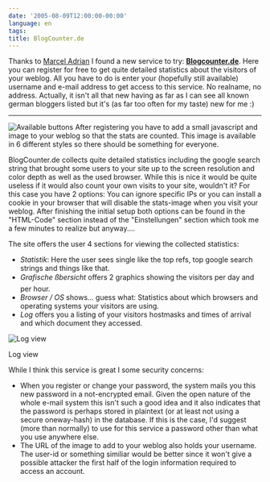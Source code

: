 ```yaml
---
date: '2005-08-09T12:00:00-00:00'
language: en
tags:
title: BlogCounter.de
---
```



Thanks to <a href="http://web43.server-drome.net/blog/">Marcel Adrian</a> I found a new service to try: <strong><a href="http://www.blogcounter.de">Blogcounter.de</a></strong>. Here you can register for free to get quite detailed statistics about the visitors of your weblog. All you have to do is enter your (hopefully still available) username and e-mail address to get access to this service. No realname, no address. Actually, it isn't all that new having as far as I can see all known german bloggers listed but it's (as far too often for my taste) new for me :) 



-------------------------------



<img src="http://www.zerokspot.com/uploads/bc_styles.png" alt="Available buttons" class="left"/> After registering you have to add a small javascript and image to your weblog so that the stats are counted. This image is available in 6 different styles so there should be something for everyone.

BlogCounter.de collects quite detailed statistics including the google search string that brought some users to your site up to the screen resolution and color depth as well as the used browser. While this is nice it would be quite useless if it would also count your own visits to your site, wouldn't it? For this case you have 2 options: You can ignore specific IPs or you can install a cookie in your browser that will disable the stats-image when you visit your weblog. After finishing the initial setup both options can be found in the "HTML-Code" section instead of the "Einstellungen" section which took me a few minutes to realize but anyway....

The site offers the user 4 sections for viewing the collected statistics:

* <em>Statistik</em>: Here the user sees single like the top refs, top google search strings and things like that.
* <em>Grafische ßbersicht</em> offers 2 graphics showing the visitors per day and per hour.
* <em>Browser / OS</em> shows... guess what: Statistics about which browsers and operating systems your visitors are using.
* <em>Log</em> offers you a listing of your visitors hostmasks and times of arrival and which document they accessed.

<div class="figure"><img src="http://www.zerokspot.com/uploads/bc_logs.png" alt="Log view"/><p>Log view</p></div>

While I think this service is great I some security concerns:

* When you register or change your password, the system mails you this new password in a not-encrypted email. Given the open nature of the whole e-mail system this isn't such a good idea and it also indicates that the password is perhaps stored in plaintext (or at least not using a secure oneway-hash) in the database. If this is the case, I'd suggest (more than normally) to use for this service a password other than what you use anywhere else.
* The URL of the image to add to your weblog also holds your username. The user-id or something similiar would be better since it won't give a possible attacker the first half of the login information required to access an account.